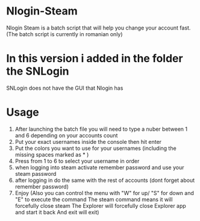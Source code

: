 # Nlogin-Steam
Nlogin Steam is a batch script that will help you change your account fast.
(The batch script is currently in romanian only)

# In this version i added in the folder the SNLogin
SNLogin does not have the GUI that Nlogin has

# Usage
1) After launching the batch file you will need to type a nuber between 1 and 6
   depending on your accounts count
2) Put your exact usernames inside the console then hit enter
3) Put the colors you want to use for your usernames (including the missing spaces marked as * )
4) Press from 1 to 6 to select your username in order
5) when logging into steam activate remember password and use your steam password
6) after logging in do the same with the rest of accounts (dont forget about remember password)
7) Enjoy
(Also you can control the menu with "W" for up/ "S" for down and "E" to execute the command
The steam command means it will forcefully close steam
The Explorer will forcefully close Explorer app and start it back
And exit will exit)
